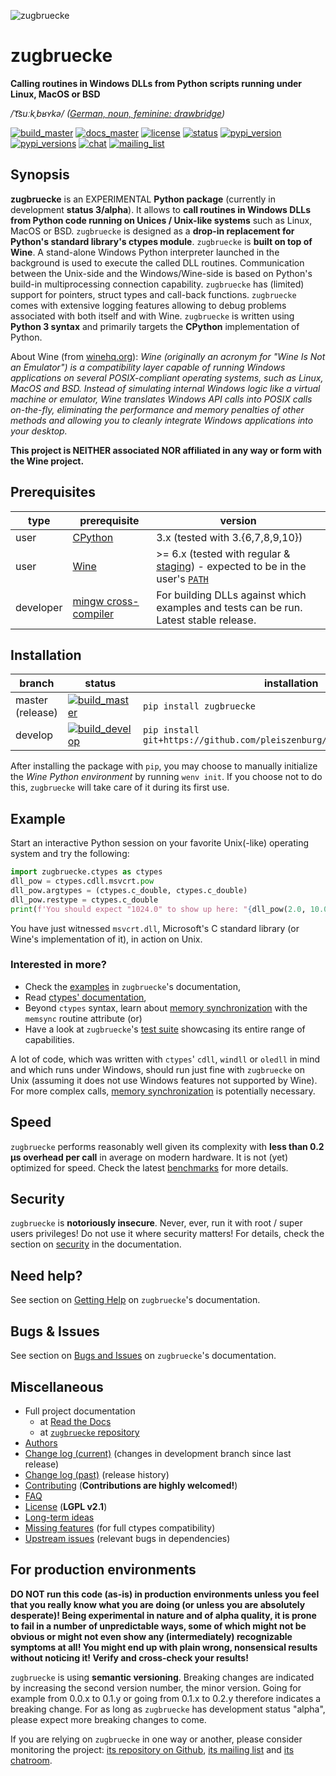 ![zugbruecke](http://www.pleiszenburg.de/zugbruecke_logo.png)

# zugbruecke

**Calling routines in Windows DLLs from Python scripts running under Linux, MacOS or BSD**

*/ˈt͡suːkˌbʁʏkə/ ([German, noun, feminine: drawbridge](https://dict.leo.org/englisch-deutsch/zugbrücke))*

[![build_master](https://github.com/pleiszenburg/zugbruecke/actions/workflows/test.yaml/badge.svg?branch=master "Build Status: master / release")](https://github.com/pleiszenburg/zugbruecke/actions/workflows/test.yaml)
[![docs_master](https://readthedocs.org/projects/zugbruecke/badge/?version=latest&style=flat-square "Documentation Status: master / release")](https://zugbruecke.readthedocs.io/en/latest/?badge=latest)
[![license](https://img.shields.io/pypi/l/zugbruecke.svg?style=flat-square "Project License: LGPLv2")](https://github.com/pleiszenburg/zugbruecke/blob/master/LICENSE)
[![status](https://img.shields.io/pypi/status/zugbruecke.svg?style=flat-square "Project Development Status")](https://github.com/pleiszenburg/zugbruecke/milestone/1)
[![pypi_version](https://img.shields.io/pypi/v/zugbruecke.svg?style=flat-square "Available on PyPi - the Python Package Index")](https://pypi.python.org/pypi/zugbruecke)
[![pypi_versions](https://img.shields.io/pypi/pyversions/zugbruecke.svg?style=flat-square "Available on PyPi - the Python Package Index")](https://pypi.python.org/pypi/zugbruecke)
[![chat](https://img.shields.io/matrix/zugbruecke:matrix.org.svg?style=flat-square "Matrix Chat Room")](https://matrix.to/#/#zugbruecke:matrix.org)
[![mailing_list](https://img.shields.io/badge/mailing%20list-groups.io-8cbcd1.svg?style=flat-square "Mailing List")](https://groups.io/g/zugbruecke-dev)

## Synopsis

**zugbruecke** is an EXPERIMENTAL **Python package** (currently in development **status 3/alpha**). It allows to **call routines in Windows DLLs from Python code running on Unices / Unix-like systems** such as Linux, MacOS or BSD. `zugbruecke` is designed as a **drop-in replacement for Python's standard library's ctypes module**. `zugbruecke` is **built on top of Wine**. A stand-alone Windows Python interpreter launched in the background is used to execute the called DLL routines. Communication between the Unix-side and the Windows/Wine-side is based on Python's build-in multiprocessing connection capability. `zugbruecke` has (limited) support for pointers, struct types and call-back functions. `zugbruecke` comes with extensive logging features allowing to debug problems associated with both itself and with Wine. `zugbruecke` is written using **Python 3 syntax** and primarily targets the **CPython** implementation of Python.

About Wine (from [winehq.org](https://www.winehq.org/)): *Wine (originally an acronym for "Wine Is Not an Emulator") is a compatibility layer capable of running Windows applications on several POSIX-compliant operating systems, such as Linux, MacOS and BSD. Instead of simulating internal Windows logic like a virtual machine or emulator, Wine translates Windows API calls into POSIX calls on-the-fly, eliminating the performance and memory penalties of other methods and allowing you to cleanly integrate Windows applications into your desktop.*

**This project is NEITHER associated NOR affiliated in any way or form with the Wine project.**

## Prerequisites

| type | prerequisite | version |
| --- | --- | --- |
| user | [CPython](https://www.python.org/) | 3.x (tested with 3.{6,7,8,9,10}) |
| user | [Wine](https://www.winehq.org/) | >= 6.x (tested with regular & [staging](https://wine-staging.com/)) - expected to be in the user's [`PATH`](https://en.wikipedia.org/wiki/PATH_(variable)) |
| developer | [mingw cross-compiler](https://mxe.cc) | For building DLLs against which examples and tests can be run. Latest stable release. |

## Installation

| branch | status | installation | documentation |
| --- | --- | --- | --- |
| master (release) | [![build_master](https://github.com/pleiszenburg/zugbruecke/actions/workflows/test.yaml/badge.svg?branch=master "Build Status: master / release")](https://github.com/pleiszenburg/zugbruecke/tree/master) | `pip install zugbruecke` | [![docs_master](https://readthedocs.org/projects/zugbruecke/badge/?version=latest&style=flat-square "Documentation Status: master / release")](https://zugbruecke.readthedocs.io/en/latest/) |
| develop | [![build_develop](https://github.com/pleiszenburg/zugbruecke/actions/workflows/test.yaml/badge.svg?branch=develop "Build Status: development branch")](https://github.com/pleiszenburg/zugbruecke/tree/develop) | `pip install git+https://github.com/pleiszenburg/zugbruecke.git@develop` | [![docs_develop](https://readthedocs.org/projects/zugbruecke/badge/?version=develop&style=flat-square "Documentation Status: development branch")](https://zugbruecke.readthedocs.io/en/develop/) |

After installing the package with `pip`, you may choose to manually initialize the *Wine Python environment* by running `wenv init`. If you choose not to do this, `zugbruecke` will take care of it during its first use.

## Example

Start an interactive Python session on your favorite Unix(-like) operating system and try the following:

```python
import zugbruecke.ctypes as ctypes
dll_pow = ctypes.cdll.msvcrt.pow
dll_pow.argtypes = (ctypes.c_double, ctypes.c_double)
dll_pow.restype = ctypes.c_double
print(f'You should expect "1024.0" to show up here: "{dll_pow(2.0, 10.0):.1f}".')
```

You have just witnessed `msvcrt.dll`, Microsoft's C standard library (or Wine's implementation of it), in action on Unix.

### Interested in more?

- Check the [examples](https://zugbruecke.readthedocs.io/en/stable/examples.html) in `zugbruecke`'s documentation,
- Read [ctypes' documentation](https://docs.python.org/3/library/ctypes.html),
- Beyond `ctypes` syntax, learn about [memory synchronization](https://zugbruecke.readthedocs.io/en/latest/memsync.html) with the `memsync` routine attribute (or)
- Have a look at `zugbruecke`'s [test suite](https://github.com/pleiszenburg/zugbruecke/tree/master/tests) showcasing its entire range of capabilities.

A lot of code, which was written with `ctypes`' `cdll`, `windll` or `oledll` in mind and which runs under Windows, should run just fine with `zugbruecke` on Unix (assuming it does not use Windows features not supported by Wine). For more complex calls, [memory synchronization](https://zugbruecke.readthedocs.io/en/latest/memsync.html) is potentially necessary.

## Speed

`zugbruecke` performs reasonably well given its complexity with **less than 0.2 µs overhead per call** in average on modern hardware. It is not (yet) optimized for speed. Check the latest [benchmarks](https://zugbruecke.readthedocs.io/en/stable/benchmarks.html) for more details.

## Security

`zugbruecke` is **notoriously insecure**. Never, ever, run it with root / super users privileges! Do not use it where security matters! For details, check the section on [security](https://zugbruecke.readthedocs.io/en/stable/security.html) in the documentation.

## Need help?

See section on [Getting Help](https://zugbruecke.readthedocs.io/en/latest/support.html) on `zugbruecke`'s documentation.

## Bugs & Issues

See section on [Bugs and Issues](https://zugbruecke.readthedocs.io/en/stable/bugs.html) on `zugbruecke`'s documentation.

## Miscellaneous

- Full project documentation
  - at [Read the Docs](https://zugbruecke.readthedocs.io/en/latest/)
  - at [`zugbruecke` repository](https://github.com/pleiszenburg/zugbruecke/blob/master/docs/index.rst)
- [Authors](https://github.com/pleiszenburg/zugbruecke/blob/master/AUTHORS.rst)
- [Change log (current)](https://github.com/pleiszenburg/zugbruecke/blob/develop/CHANGES.md) (changes in development branch since last release)
- [Change log (past)](https://github.com/pleiszenburg/zugbruecke/blob/master/CHANGES.md) (release history)
- [Contributing](https://github.com/pleiszenburg/zugbruecke/blob/master/CONTRIBUTING.rst) (**Contributions are highly welcomed!**)
- [FAQ](https://zugbruecke.readthedocs.io/en/stable/faq.html)
- [License](https://github.com/pleiszenburg/zugbruecke/blob/master/LICENSE) (**LGPL v2.1**)
- [Long-term ideas](https://github.com/pleiszenburg/zugbruecke/milestone/2)
- [Missing features](https://github.com/pleiszenburg/zugbruecke/issues?q=is%3Aissue+is%3Aopen+label%3A%22missing+ctypes+feature%22) (for full ctypes compatibility)
- [Upstream issues](https://github.com/pleiszenburg/zugbruecke/issues?q=is%3Aissue+is%3Aopen+label%3Aupstream) (relevant bugs in dependencies)

## For production environments

**DO NOT run this code (as-is) in production environments unless you feel that you really know what you are doing (or unless you are absolutely desperate)! Being experimental in nature and of alpha quality, it is prone to fail in a number of unpredictable ways, some of which might not be obvious or might not even show any (intermediately) recognizable symptoms at all! You might end up with plain wrong, nonsensical results without noticing it! Verify and cross-check your results!**

`zugbruecke` is using **semantic versioning**. Breaking changes are indicated by increasing the second version number, the minor version. Going for example from 0.0.x to 0.1.y or going from 0.1.x to 0.2.y therefore indicates a breaking change. For as long as `zugbruecke` has development status "alpha", please expect more breaking changes to come.

If you are relying on `zugbruecke` in one way or another, please consider monitoring the project: [its repository on Github](https://github.com/pleiszenburg/zugbruecke), [its mailing list](https://groups.io/g/zugbruecke-dev) and [its chatroom](https://matrix.to/#/#zugbruecke:matrix.org).
